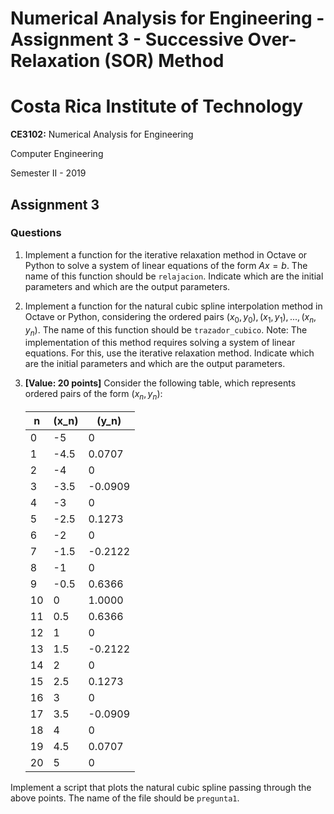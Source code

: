 # Numerical Analysis for Engineering - Assignment 3 - Successive Over-Relaxation (SOR) Method

# **Costa Rica Institute of Technology**

**CE3102:** Numerical Analysis for Engineering  

Computer Engineering

Semester II - 2019

## **Assignment 3**

### Questions

1. Implement a function for the iterative relaxation method in Octave or Python to solve a system of linear equations of the form $Ax = b$. The name of this function should be `relajacion`. Indicate which are the initial parameters and which are the output parameters.

2. Implement a function for the natural cubic spline interpolation method in Octave or Python, considering the ordered pairs $(x_0, y_0), (x_1, y_1), ..., (x_n, y_n)$. The name of this function should be `trazador_cubico`. Note: The implementation of this method requires solving a system of linear equations. For this, use the iterative relaxation method. Indicate which are the initial parameters and which are the output parameters.

5. **[Value: 20 points]** Consider the following table, which represents ordered pairs of the form $(x_n, y_n)$:

   | n  | \(x_n\) | \(y_n\)  |
   |----|---------|----------|
   | 0  | -5      | 0        |
   | 1  | -4.5    | 0.0707   |
   | 2  | -4      | 0        |
   | 3  | -3.5    | -0.0909  |
   | 4  | -3      | 0        |
   | 5  | -2.5    | 0.1273   |
   | 6  | -2      | 0        |
   | 7  | -1.5    | -0.2122  |
   | 8  | -1      | 0        |
   | 9  | -0.5    | 0.6366   |
   | 10 | 0       | 1.0000   |
   | 11 | 0.5     | 0.6366   |
   | 12 | 1       | 0        |
   | 13 | 1.5     | -0.2122  |
   | 14 | 2       | 0        |
   | 15 | 2.5     | 0.1273   |
   | 16 | 3       | 0        |
   | 17 | 3.5     | -0.0909  |
   | 18 | 4       | 0        |
   | 19 | 4.5     | 0.0707   |
   | 20 | 5       | 0        |

Implement a script that plots the natural cubic spline passing through the above points. The name of the file should be `pregunta1`.
